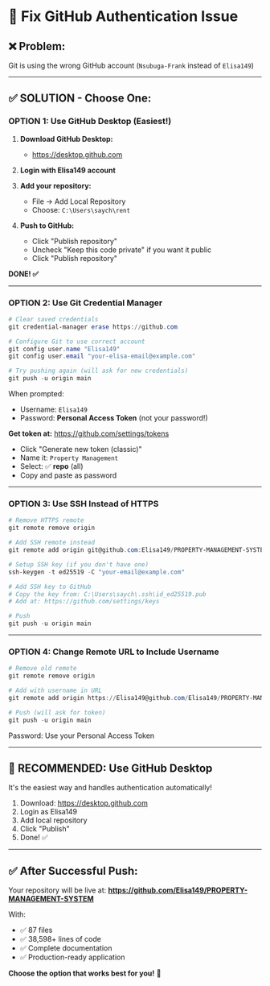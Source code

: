 # 🔐 Fix GitHub Authentication Issue

## ❌ **Problem:**
Git is using the wrong GitHub account (`Nsubuga-Frank` instead of `Elisa149`)

---

## ✅ **SOLUTION - Choose One:**

### **OPTION 1: Use GitHub Desktop (Easiest!)**

1. **Download GitHub Desktop:**
   - https://desktop.github.com
   
2. **Login with Elisa149 account**

3. **Add your repository:**
   - File → Add Local Repository
   - Choose: `C:\Users\saych\rent`
   
4. **Push to GitHub:**
   - Click "Publish repository"
   - Uncheck "Keep this code private" if you want it public
   - Click "Publish repository"

**DONE! ✅**

---

### **OPTION 2: Use Git Credential Manager**

```powershell
# Clear saved credentials
git credential-manager erase https://github.com

# Configure Git to use correct account
git config user.name "Elisa149"
git config user.email "your-elisa-email@example.com"

# Try pushing again (will ask for new credentials)
git push -u origin main
```

When prompted:
- Username: `Elisa149`
- Password: **Personal Access Token** (not your password!)

**Get token at:** https://github.com/settings/tokens
- Click "Generate new token (classic)"
- Name it: `Property Management`
- Select: ✅ **repo** (all)
- Copy and paste as password

---

### **OPTION 3: Use SSH Instead of HTTPS**

```powershell
# Remove HTTPS remote
git remote remove origin

# Add SSH remote instead
git remote add origin git@github.com:Elisa149/PROPERTY-MANAGEMENT-SYSTEM.git

# Setup SSH key (if you don't have one)
ssh-keygen -t ed25519 -C "your-email@example.com"

# Add SSH key to GitHub
# Copy the key from: C:\Users\saych\.ssh\id_ed25519.pub
# Add at: https://github.com/settings/keys

# Push
git push -u origin main
```

---

### **OPTION 4: Change Remote URL to Include Username**

```powershell
# Remove old remote
git remote remove origin

# Add with username in URL
git remote add origin https://Elisa149@github.com/Elisa149/PROPERTY-MANAGEMENT-SYSTEM.git

# Push (will ask for token)
git push -u origin main
```

Password: Use your Personal Access Token

---

## 🎯 **RECOMMENDED: Use GitHub Desktop**

It's the easiest way and handles authentication automatically!

1. Download: https://desktop.github.com
2. Login as Elisa149
3. Add local repository
4. Click "Publish"
5. Done! ✅

---

## ✅ **After Successful Push:**

Your repository will be live at:
**https://github.com/Elisa149/PROPERTY-MANAGEMENT-SYSTEM**

With:
- ✅ 87 files
- ✅ 38,598+ lines of code
- ✅ Complete documentation
- ✅ Production-ready application

**Choose the option that works best for you!** 🚀

